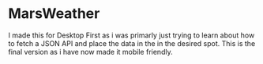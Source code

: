 # MarsWeather
I made this for Desktop First as i was primarly just trying to learn about how to fetch a JSON API and place the data in the in the desired spot.
This is the final version as i have now made it mobile friendly.
